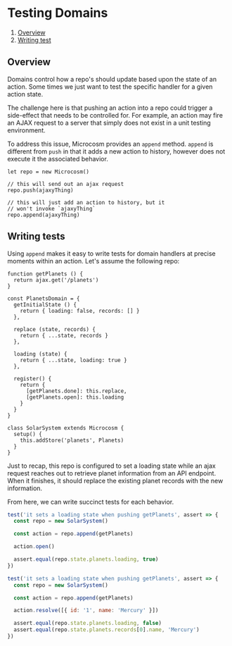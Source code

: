 # Testing Domains

1. [Overview](#overview)
2. [Writing test](#writing-tests)

## Overview

Domains control how a repo's should update based upon the state of an
action. Some times we just want to test the specific handler for a
given action state.

The challenge here is that pushing an action into a repo could trigger
a side-effect that needs to be controlled for. For example, an action
may fire an AJAX request to a server that simply does not exist in a
unit testing environment.

To address this issue, Microcosm provides an `append` method. `append`
is different from `push` in that it adds a new action to history,
however does not execute it the associated behavior.

```
let repo = new Microcosm()

// this will send out an ajax request
repo.push(ajaxyThing)

// this will just add an action to history, but it
// won't invoke `ajaxyThing`
repo.append(ajaxyThing)
```

## Writing tests

Using `append` makes it easy to write tests for domain handlers at
precise moments within an action. Let's assume the following repo:

```
function getPlanets () {
  return ajax.get('/planets')
}

const PlanetsDomain = {
  getInitialState () {
    return { loading: false, records: [] }
  },

  replace (state, records) {
    return { ...state, records }
  },

  loading (state) {
    return { ...state, loading: true }
  },

  register() {
    return {
      [getPlanets.done]: this.replace,
      [getPlanets.open]: this.loading
    }
  }
}

class SolarSystem extends Microcosm {
  setup() {
    this.addStore('planets', Planets)
  }
}
```

Just to recap, this repo is configured to set a loading state while an
ajax request reaches out to retrieve planet information from an API
endpoint. When it finishes, it should replace the existing planet
records with the new information.

From here, we can write succinct tests for each behavior.

```javascript
test('it sets a loading state when pushing getPlanets', assert => {
  const repo = new SolarSystem()

  const action = repo.append(getPlanets)

  action.open()

  assert.equal(repo.state.planets.loading, true)
})

test('it sets a loading state when pushing getPlanets', assert => {
  const repo = new SolarSystem()

  const action = repo.append(getPlanets)

  action.resolve([{ id: '1', name: 'Mercury' }])

  assert.equal(repo.state.planets.loading, false)
  assert.equal(repo.state.planets.records[0].name, 'Mercury')
})
```

